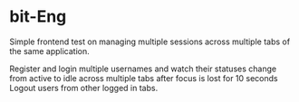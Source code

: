 # bit-Eng

Simple frontend test on managing multiple sessions across multiple tabs of the same application.

Register and login multiple usernames and watch their statuses change from active to idle across multiple tabs after focus is lost for 10 seconds
Logout users from other logged in tabs.
